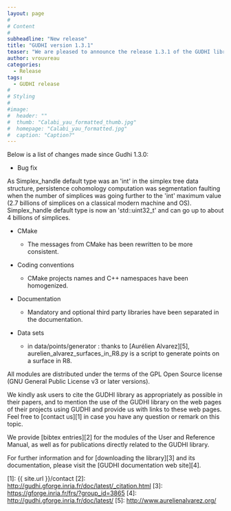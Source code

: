 ```yaml
---
layout: page
#
# Content
#
subheadline: "New release"
title: "GUDHI version 1.3.1"
teaser: "We are pleased to announce the release 1.3.1 of the GUDHI library."
author: vrouvreau
categories:
  - Release
tags:
  - GUDHI release
#
# Styling
#
#image:
#  header: ""
#  thumb: "Calabi_yau_formatted_thumb.jpg"
#  homepage: "Calabi_yau_formatted.jpg"
#  caption: "Caption?"
---
```





Below is a list of changes made since Gudhi 1.3.0:

- Bug fix

As Simplex_handle default type was an 'int' in the simplex tree data structure, persistence cohomology computation was segmentation faulting
when the number of simplices was going further to the 'int' maximum value (2.7 billions of simplices on a classical modern machine and OS).
Simplex_handle default type is now an 'std::uint32_t' and can go up to about 4 billions of simplices.

- CMake

     - The messages from CMake has been rewritten to be more consistent.

- Coding conventions

     - CMake projects names and C++ namespaces have been homogenized.

- Documentation

     - Mandatory and optional third party libraries have been separated in the documentation.

- Data sets

     - in data/points/generator : thanks to [Aurélien Alvarez][5], aurelien_alvarez_surfaces_in_R8.py is a script to generate
     points on a surface in R8.

All modules are distributed under the terms of the GPL Open Source license (GNU General Public License v3 or later versions).

We kindly ask users to cite the GUDHI library as appropriately as possible in their papers, and to mention the use of the GUDHI library on the web pages of
their projects using GUDHI and provide us with links to these web pages.
Feel free to [contact us][1] in case you have any question or remark on this topic.

We provide [bibtex entries][2] for the modules of the User and Reference Manual, as well as for publications directly related to the GUDHI library. 

For further information and for [downloading the library][3] and its documentation, please visit the [GUDHI documentation web site][4].


 [1]: {{ site.url }}/contact
 [2]: http://gudhi.gforge.inria.fr/doc/latest/_citation.html
 [3]: https://gforge.inria.fr/frs/?group_id=3865
 [4]: http://gudhi.gforge.inria.fr/doc/latest/
 [5]: http://www.aurelienalvarez.org/

